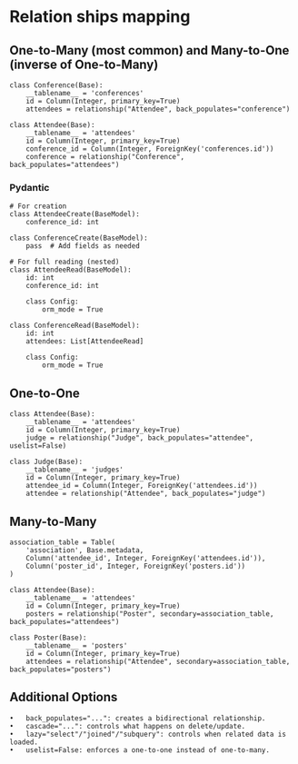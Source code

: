 # Relation ships mapping

## One-to-Many (most common) and Many-to-One (inverse of One-to-Many)

```
class Conference(Base):
    __tablename__ = 'conferences'
    id = Column(Integer, primary_key=True)
    attendees = relationship("Attendee", back_populates="conference")

class Attendee(Base):
    __tablename__ = 'attendees'
    id = Column(Integer, primary_key=True)
    conference_id = Column(Integer, ForeignKey('conferences.id'))
    conference = relationship("Conference", back_populates="attendees")
```

### Pydantic
```
# For creation
class AttendeeCreate(BaseModel):
    conference_id: int

class ConferenceCreate(BaseModel):
    pass  # Add fields as needed

# For full reading (nested)
class AttendeeRead(BaseModel):
    id: int
    conference_id: int

    class Config:
        orm_mode = True

class ConferenceRead(BaseModel):
    id: int
    attendees: List[AttendeeRead]

    class Config:
        orm_mode = True
```
## One-to-One

```
class Attendee(Base):
    __tablename__ = 'attendees'
    id = Column(Integer, primary_key=True)
    judge = relationship("Judge", back_populates="attendee", uselist=False)

class Judge(Base):
    __tablename__ = 'judges'
    id = Column(Integer, primary_key=True)
    attendee_id = Column(Integer, ForeignKey('attendees.id'))
    attendee = relationship("Attendee", back_populates="judge")
```

## Many-to-Many

```
association_table = Table(
    'association', Base.metadata,
    Column('attendee_id', Integer, ForeignKey('attendees.id')),
    Column('poster_id', Integer, ForeignKey('posters.id'))
)

class Attendee(Base):
    __tablename__ = 'attendees'
    id = Column(Integer, primary_key=True)
    posters = relationship("Poster", secondary=association_table, back_populates="attendees")

class Poster(Base):
    __tablename__ = 'posters'
    id = Column(Integer, primary_key=True)
    attendees = relationship("Attendee", secondary=association_table, back_populates="posters")
```

## Additional Options
	•	back_populates="...": creates a bidirectional relationship.
	•	cascade="...": controls what happens on delete/update.
	•	lazy="select"/"joined"/"subquery": controls when related data is loaded.
	•	uselist=False: enforces a one-to-one instead of one-to-many.